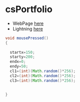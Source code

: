 # csPortfolio

* WebPage [here](https://kantab.github.io/lightning2/)
* Lightning [here](https://kantab.github.io/lightning2/)

```Java
void mousePressed()
{
  
  startx=150;
  starty=200;
  endx=0;
  endy=50;
  cl1=(int)(Math.random()*256);
  cl2=(int)(Math.random()*256);
  cl3=(int)(Math.random()*256);
  

}
```
